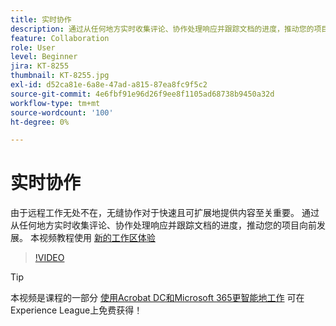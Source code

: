 ```yaml
---
title: 实时协作
description: 通过从任何地方实时收集评论、协作处理响应并跟踪文档的进度，推动您的项目向前发展
feature: Collaboration
role: User
level: Beginner
jira: KT-8255
thumbnail: KT-8255.jpg
exl-id: d52ca81e-6a8e-47ad-a815-87ea8fc9f5c2
source-git-commit: 4e6fbf91e96d26f9ee8f1105ad68738b9450a32d
workflow-type: tm+mt
source-wordcount: '100'
ht-degree: 0%

---
```


# 实时协作

由于远程工作无处不在，无缝协作对于快速且可扩展地提供内容至关重要。 通过从任何地方实时收集评论、协作处理响应并跟踪文档的进度，推动您的项目向前发展。 本视频教程使用 [新的工作区体验](new-workspace.md)

>[!VIDEO](https://video.tv.adobe.com/v/337500?quality=12&learn=on&hidetitle=true)

>[!TIP]
>
>本视频是课程的一部分 [使用Acrobat DC和Microsoft 365更智能地工作](https://experienceleague.adobe.com/?recommended=Acrobat-U-1-2021.microsoft365) 可在Experience League上免费获得！

